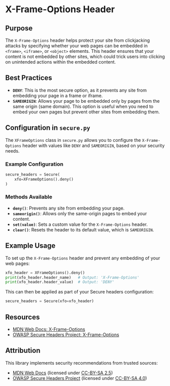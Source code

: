 # X-Frame-Options Header

## Purpose

The `X-Frame-Options` header helps protect your site from clickjacking attacks by specifying whether your web pages can be embedded in `<frame>`, `<iframe>`, or `<object>` elements. This header ensures that your content is not embedded by other sites, which could trick users into clicking on unintended actions within the embedded content.

## Best Practices

- **`DENY`**: This is the most secure option, as it prevents any site from embedding your page in a frame or iframe.
- **`SAMEORIGIN`**: Allows your page to be embedded only by pages from the same origin (same domain). This option is useful when you need to embed your own pages but prevent other sites from embedding them.

## Configuration in `secure.py`

The `XFrameOptions` class in `secure.py` allows you to configure the `X-Frame-Options` header with values like `DENY` and `SAMEORIGIN`, based on your security needs.

### Example Configuration

```python
secure_headers = Secure(
    xfo=XFrameOptions().deny()
)
```

### Methods Available

- **`deny()`**: Prevents any site from embedding your page.
- **`sameorigin()`**: Allows only the same-origin pages to embed your content.
- **`set(value)`**: Sets a custom value for the `X-Frame-Options` header.
- **`clear()`**: Resets the header to its default value, which is `SAMEORIGIN`.

## Example Usage

To set up the `X-Frame-Options` header and prevent any embedding of your web pages:

```python
xfo_header = XFrameOptions().deny()
print(xfo_header.header_name)   # Output: 'X-Frame-Options'
print(xfo_header.header_value)  # Output: 'DENY'
```

This can then be applied as part of your Secure headers configuration:

```python
secure_headers = Secure(xfo=xfo_header)
```

## **Resources**

- [MDN Web Docs: X-Frame-Options](https://developer.mozilla.org/en-US/docs/Web/HTTP/Headers/X-Frame-Options)
- [OWASP Secure Headers Project: X-Frame-Options](https://owasp.org/www-project-secure-headers/#x-frame-options)

## **Attribution**

This library implements security recommendations from trusted sources:

- [MDN Web Docs](https://developer.mozilla.org/en-US/docs/Web/HTTP/Headers/X-Frame-Options) (licensed under [CC-BY-SA 2.5](https://creativecommons.org/licenses/by-sa/2.5/))
- [OWASP Secure Headers Project](https://owasp.org/www-project-secure-headers/#x-frame-options) (licensed under [CC-BY-SA 4.0](https://creativecommons.org/licenses/by-sa/4.0/))
